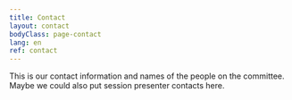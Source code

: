```yaml
---
title: Contact
layout: contact
bodyClass: page-contact
lang: en
ref: contact
---
```


This is our contact information and names of the people on the committee.
Maybe we could also put session presenter contacts here.

